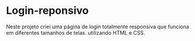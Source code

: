 # Login-reponsivo
Neste projeto criei uma página de login totalmente responsiva que funciona em diferentes tamanhos de telas. utilizando HTML e CSS.
